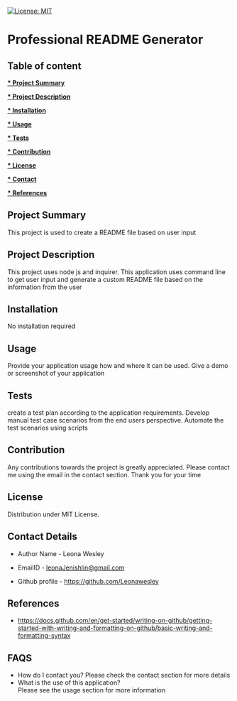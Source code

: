 [![License: MIT](https://img.shields.io/badge/License-MIT-yellow.svg)](https://opensource.org/licenses/MIT)

# **Professional README Generator**
 
## Table of content

**[*  Project Summary](#heading--1)**

**[*  Project Description](#heading--2)**

**[*  Installation](#heading--3)**

**[*  Usage](#heading--4)**

**[*  Tests](#heading--5)**

**[*  Contribution](#heading--6)**

**[*  License](#heading--7)**

**[*  Contact](#heading--8)**

**[*  References](#heading--9)**

<div id="heading--1"/>

## Project Summary
            
This project is used to create a README file based on user input

<div id="heading--2"/>

## Project Description

This project uses node js and inquirer. This application uses command line to get user input and generate a custom README file based on the information from the user

<div id="heading--3"/>

## Installation

No installation required

<div id="heading--4"/>

## Usage

Provide your application usage how and where it can be used. Give a demo or screenshot of your application

<div id="heading--5"/>

## Tests

create a test plan according to the application requirements. Develop manual test case scenarios from the end users perspective. Automate the test scenarios using scripts

<div id="heading--6"/>

## Contribution

Any contributions towards the project is greatly appreciated. Please contact me using the email in the contact section. Thank you for your time

<div id="heading--7"/>

## License

Distribution under MIT License. 

<div id="heading--8"/>

## Contact Details

* Author Name - Leona Wesley

* EmailID - leonaJenishlin@gmail.com

* Github profile - https://github.com/Leonawesley

<div id="heading--9"/>

## References

* https://docs.github.com/en/get-started/writing-on-github/getting-started-with-writing-and-formatting-on-github/basic-writing-and-formatting-syntax

## FAQS

- How do I contact you? 
 Please check the contact section for more details
 - What is the use of this application?  
  Please see the usage section for more information


